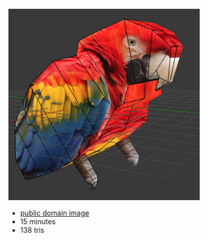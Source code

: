 ![](./output.png)

* [public domain image](http://www.publicdomainpictures.net/view-image.php?image=14936&picture=)
* 15 minutes
* 138 tris